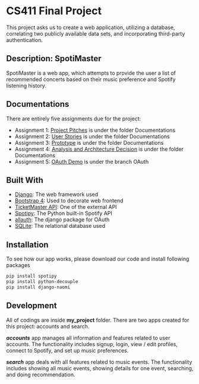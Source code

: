 # CS411 Final Project
This project asks us to create a web application, utilizing a database, 
correlating two publicly available data sets, and incorporating third-party authentication.

## Description: SpotiMaster

SpotiMaster is a web app, which attempts to provide the user a list of recommended concerts 
based on their music preference and Spotify listening history. 

## Documentations 

There are entirely five assignments due for the project: 
- Assignment 1: [Project Pitches](https://github.com/nathanml/CS411-Project/blob/master/Documentations/Assignment%201%20-%20Project%20Pitches.pdf) is under the folder Documentations
- Assignment 2: [User Stories](https://github.com/nathanml/CS411-Project/tree/master/Documentations/Assignment%202%20-%20User%20Stories) is under the folder Documentations
- Assignment 3: [Prototype](https://github.com/nathanml/CS411-Project/tree/master/Documentations/Assignment%203%20-%20Prototype) is under the folder Documentations
- Assignment 4: [Analysis and Architecture Decision](https://github.com/nathanml/CS411-Project/tree/master/Documentations/Assignment%204%20-%20Analysis%20and%20Architecture%20Decision) is under the folder Documentations
- Assignment 5: [OAuth Demo](https://github.com/nathanml/CS411-Project/tree/OAuth) is under the branch OAuth

## Built With

- [Django](https://www.djangoproject.com/): The web framework used
- [Bootstrap 4](https://getbootstrap.com/): Used to decorate web frontend 
- [TicketMaster API](https://developer.ticketmaster.com/products-and-docs/apis/getting-started/): One of the external API
- [Spotipy](https://spotipy.readthedocs.io/en/latest/): The Python built-in Spotify API
- [allauth](https://django-allauth.readthedocs.io/en/latest/): The django package for OAuth
- [SQLite](https://www.sqlite.org/index.html): The relational database used 

## Installation 

To see how our app works, please download our code and install following packages
```bash
pip install spotipy 
pip install python-decouple
pip install django-naomi
```

## Development

All of codings are inside **my_project** folder.
There are two apps created for this project: accounts and search.

***accounts*** app manages all information and features related to user accounts. The functionality
includes signup, login, view / edit profiles, connect to Spotify, and set up music preferences.

***search*** app deals with all features related to music events. The functionality includes
showing all music events, showing details for one event, searching, and doing recommendation. 

